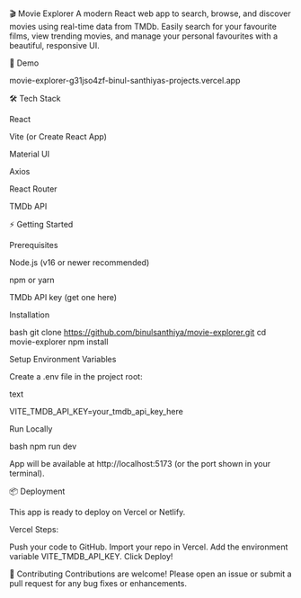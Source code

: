 🎬 Movie Explorer
A modern React web app to search, browse, and discover movies using real-time data from TMDb.
Easily search for your favourite films, view trending movies, and manage your personal favourites with a beautiful, responsive UI.

🚀 Demo

movie-explorer-g31jso4zf-binul-santhiyas-projects.vercel.app

🛠️ Tech Stack

React

Vite (or Create React App)

Material UI

Axios

React Router

TMDb API

⚡ Getting Started

Prerequisites

Node.js (v16 or newer recommended)

npm or yarn

TMDb API key (get one here)

Installation

bash
git clone https://github.com/binulsanthiya/movie-explorer.git
cd movie-explorer
npm install

Setup Environment Variables

Create a .env file in the project root:

text

VITE_TMDB_API_KEY=your_tmdb_api_key_here

Run Locally

bash
npm run dev

App will be available at http://localhost:5173 (or the port shown in your terminal).

📦 Deployment

This app is ready to deploy on Vercel or Netlify.

Vercel Steps:

Push your code to GitHub.
Import your repo in Vercel.
Add the environment variable VITE_TMDB_API_KEY.
Click Deploy!

🙌 Contributing
Contributions are welcome!
Please open an issue or submit a pull request for any bug fixes or enhancements.
